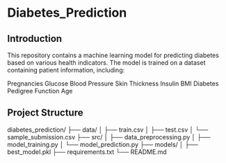 # Diabetes_Prediction

## Introduction

This repository contains a machine learning model for predicting diabetes based on various health indicators. The model is trained on a dataset containing patient information, including:

Pregnancies
Glucose
Blood Pressure
Skin Thickness
Insulin
BMI
Diabetes Pedigree Function
Age

## Project Structure

diabetes_prediction/
├── data/
│   ├── train.csv
│   ├── test.csv
│   └── sample_submission.csv
├── src/
│   ├── data_preprocessing.py
│   ├── model_training.py
│   └── model_prediction.py
├── models/
│   ├── best_model.pkl
├── requirements.txt
└── README.md
